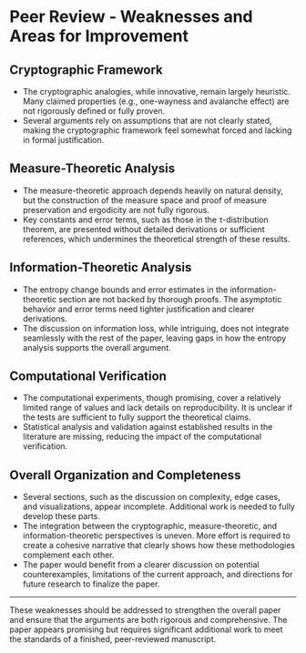 # Peer Review - Weaknesses and Areas for Improvement

## Cryptographic Framework
- The cryptographic analogies, while innovative, remain largely heuristic. Many claimed properties (e.g., one-wayness and avalanche effect) are not rigorously defined or fully proven.
- Several arguments rely on assumptions that are not clearly stated, making the cryptographic framework feel somewhat forced and lacking in formal justification.

## Measure-Theoretic Analysis
- The measure-theoretic approach depends heavily on natural density, but the construction of the measure space and proof of measure preservation and ergodicity are not fully rigorous.
- Key constants and error terms, such as those in the τ-distribution theorem, are presented without detailed derivations or sufficient references, which undermines the theoretical strength of these results.

## Information-Theoretic Analysis
- The entropy change bounds and error estimates in the information-theoretic section are not backed by thorough proofs. The asymptotic behavior and error terms need tighter justification and clearer derivations.
- The discussion on information loss, while intriguing, does not integrate seamlessly with the rest of the paper, leaving gaps in how the entropy analysis supports the overall argument.

## Computational Verification
- The computational experiments, though promising, cover a relatively limited range of values and lack details on reproducibility. It is unclear if the tests are sufficient to fully support the theoretical claims.
- Statistical analysis and validation against established results in the literature are missing, reducing the impact of the computational verification.

## Overall Organization and Completeness
- Several sections, such as the discussion on complexity, edge cases, and visualizations, appear incomplete. Additional work is needed to fully develop these parts.
- The integration between the cryptographic, measure-theoretic, and information-theoretic perspectives is uneven. More effort is required to create a cohesive narrative that clearly shows how these methodologies complement each other.
- The paper would benefit from a clearer discussion on potential counterexamples, limitations of the current approach, and directions for future research to finalize the paper.

---

These weaknesses should be addressed to strengthen the overall paper and ensure that the arguments are both rigorous and comprehensive. The paper appears promising but requires significant additional work to meet the standards of a finished, peer-reviewed manuscript.
